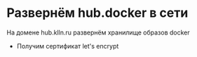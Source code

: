 # Развернём hub.docker в сети
На домене hub.klln.ru развернём хранилище образов docker
- Получим сертификат let's encrypt
## 